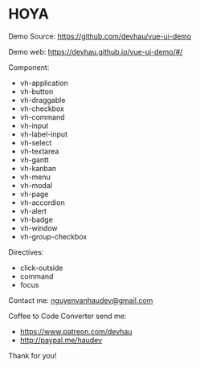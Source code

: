 # HOYA

Demo Source: https://github.com/devhau/vue-ui-demo

Demo web: https://devhau.github.io/vue-ui-demo/#/

Component:

- vh-application
- vh-button
- vh-draggable
- vh-checkbox
- vh-command
- vh-input
- vh-label-input
- vh-select
- vh-textarea
- vh-gantt
- vh-kanban
- vh-menu
- vh-modal
- vh-page
- vh-accordion
- vh-alert
- vh-badge
- vh-window
- vh-group-checkbox

Directives:

- click-outside
- command
- focus

Contact me: nguyenvanhaudev@gmail.com

Coffee to Code Converter send me:

- https://www.patreon.com/devhau
- http://paypal.me/haudev

Thank for you!
